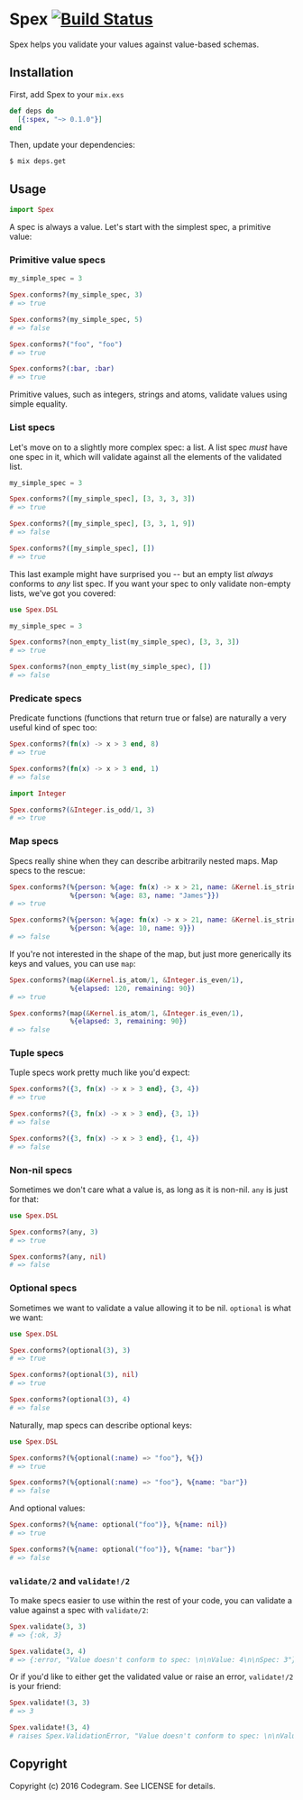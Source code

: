 # Spex [![Build Status](https://travis-ci.org/codegram/spex.svg?branch=master)](https://travis-ci.org/codegram/spex)

Spex helps you validate your values against value-based schemas.

## Installation

First, add Spex to your `mix.exs`

```elixir
def deps do
  [{:spex, "~> 0.1.0"}]
end
```

Then, update your dependencies:

    $ mix deps.get

## Usage

```elixir
import Spex
```

A spec is always a value. Let's start with the simplest spec, a primitive value:

### Primitive value specs

```elixir
my_simple_spec = 3

Spex.conforms?(my_simple_spec, 3)
# => true

Spex.conforms?(my_simple_spec, 5)
# => false

Spex.conforms?("foo", "foo")
# => true

Spex.conforms?(:bar, :bar)
# => true
```

Primitive values, such as integers, strings and atoms, validate values using
simple equality.

### List specs

Let's move on to a slightly more complex spec: a list. A list spec *must* have
one spec in it, which will validate against all the elements of the validated
list.

```elixir
my_simple_spec = 3

Spex.conforms?([my_simple_spec], [3, 3, 3, 3])
# => true

Spex.conforms?([my_simple_spec], [3, 3, 1, 9])
# => false

Spex.conforms?([my_simple_spec], [])
# => true
```

This last example might have surprised you -- but an empty list *always*
conforms to *any* list spec. If you want your spec to only validate non-empty
lists, we've got you covered:

```elixir
use Spex.DSL

my_simple_spec = 3

Spex.conforms?(non_empty_list(my_simple_spec), [3, 3, 3])
# => true

Spex.conforms?(non_empty_list(my_simple_spec), [])
# => false
```

### Predicate specs

Predicate functions (functions that return true or false) are naturally a very
useful kind of spec too:

```elixir
Spex.conforms?(fn(x) -> x > 3 end, 8)
# => true

Spex.conforms?(fn(x) -> x > 3 end, 1)
# => false

import Integer

Spex.conforms?(&Integer.is_odd/1, 3)
# => true
```

### Map specs

Specs really shine when they can describe arbitrarily nested maps. Map specs to
the rescue:

```elixir
Spex.conforms?(%{person: %{age: fn(x) -> x > 21, name: &Kernel.is_string/1}},
               %{person: %{age: 83, name: "James"}})
# => true

Spex.conforms?(%{person: %{age: fn(x) -> x > 21, name: &Kernel.is_string/1}},
               %{person: %{age: 10, name: 9}})
# => false
```

If you're not interested in the shape of the map, but just more generically its
keys and values, you can use `map`:

```elixir
Spex.conforms?(map(&Kernel.is_atom/1, &Integer.is_even/1),
               %{elapsed: 120, remaining: 90})
# => true

Spex.conforms?(map(&Kernel.is_atom/1, &Integer.is_even/1),
               %{elapsed: 3, remaining: 90})
# => false
```

### Tuple specs

Tuple specs work pretty much like you'd expect:

```elixir
Spex.conforms?({3, fn(x) -> x > 3 end}, {3, 4})
# => true

Spex.conforms?({3, fn(x) -> x > 3 end}, {3, 1})
# => false

Spex.conforms?({3, fn(x) -> x > 3 end}, {1, 4})
# => false
```

### Non-nil specs

Sometimes we don't care what a value is, as long as it is non-nil. `any` is just
for that:

```elixir
use Spex.DSL

Spex.conforms?(any, 3)
# => true

Spex.conforms?(any, nil)
# => false
```

### Optional specs

Sometimes we want to validate a value allowing it to be nil. `optional` is what
we want:

```elixir
use Spex.DSL

Spex.conforms?(optional(3), 3)
# => true

Spex.conforms?(optional(3), nil)
# => true

Spex.conforms?(optional(3), 4)
# => false
```

Naturally, map specs can describe optional keys:

```elixir
use Spex.DSL

Spex.conforms?(%{optional(:name) => "foo"}, %{})
# => true

Spex.conforms?(%{optional(:name) => "foo"}, %{name: "bar"})
# => false
```

And optional values:

```elixir
Spex.conforms?(%{name: optional("foo")}, %{name: nil})
# => true

Spex.conforms?(%{name: optional("foo")}, %{name: "bar"})
# => false
```

### `validate/2` and `validate!/2`

To make specs easier to use within the rest of your code, you can validate a
value against a spec with `validate/2`:

```elixir
Spex.validate(3, 3)
# => {:ok, 3}

Spex.validate(3, 4)
# => {:error, "Value doesn't conform to spec: \n\nValue: 4\n\nSpec: 3"}
```

Or if you'd like to either get the validated value or raise an error,
`validate!/2` is your friend:

```elixir
Spex.validate!(3, 3)
# => 3

Spex.validate!(3, 4)
# raises Spex.ValidationError, "Value doesn't conform to spec: \n\nValue: 4\n\nSpec: 3"
```

## Copyright

Copyright (c) 2016 Codegram. See LICENSE for details.
